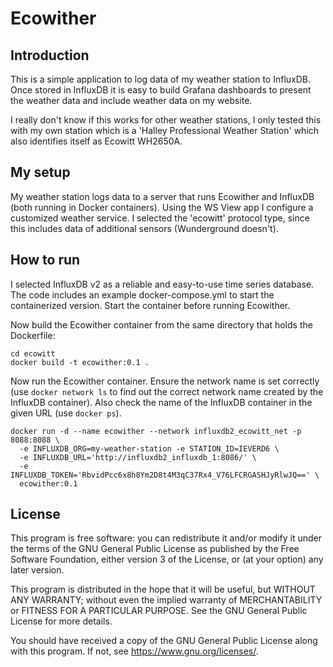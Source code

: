 # Ecowither

## Introduction

This is a simple application to log data of my weather station to InfluxDB.
Once stored in InfluxDB it is easy to build Grafana dashboards to present the
weather data and include weather data on my website.

I really don't know if this works for other weather stations, I only tested
this with my own station which is a 'Halley Professional Weather Station'
which also identifies itself as Ecowitt WH2650A.


## My setup

My weather station logs data to a server that runs Ecowither and InfluxDB
(both running in Docker containers). Using the WS View app I configure a
customized weather service. I selected the 'ecowitt' protocol type, since
this includes data of additional sensors (Wunderground doesn't).

## How to run

I selected InfluxDB v2 as a reliable and easy-to-use time series database.
The code includes an example docker-compose.yml to start the containerized
version. Start the container before running Ecowither.

Now build the Ecowither container from the same directory that holds the
Dockerfile:

```
cd ecowitt
docker build -t ecowither:0.1 .
```

Now run the Ecowither container. Ensure the network name is set correctly
(use `docker network ls` to find out the correct network name created by
the InfluxDB container). Also check the name of the InfluxDB container in
the given URL (use `docker ps`).

```
docker run -d --name ecowither --network influxdb2_ecowitt_net -p 8088:8088 \
  -e INFLUXDB_ORG=my-weather-station -e STATION_ID=IEVERD6 \
  -e INFLUXDB_URL='http://influxdb2_influxdb_1:8086/' \
  -e INFLUXDB_TOKEN='RbvidPcc6x8h8Ym2D8t4M3qC37Rx4_V76LFCRGASHJyRlwJQ==' \
  ecowither:0.1
```


## License

This program is free software: you can redistribute it and/or modify it under
the terms of the GNU General Public License as published by the Free Software
Foundation, either version 3 of the License, or (at your option) any later
version.

This program is distributed in the hope that it will be useful, but WITHOUT ANY
WARRANTY; without even the implied warranty of MERCHANTABILITY or FITNESS FOR A
PARTICULAR PURPOSE. See the GNU General Public License for more details.

You should have received a copy of the GNU General Public License along with
this program. If not, see <https://www.gnu.org/licenses/>.
